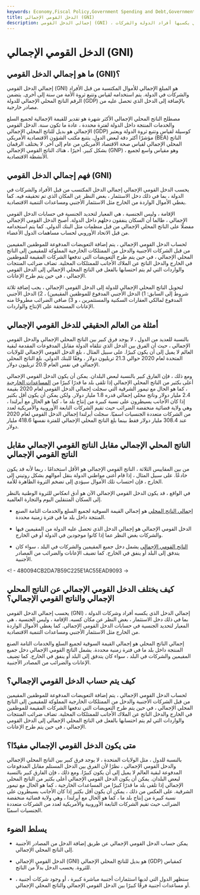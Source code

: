 ```yaml
---
keywords: Economy,Fiscal Policy,Government Spending and Debt,Government Spending
title: الدخل القومي الإجمالي (GNI)
description: إجمالي الدخل القومي (GNI) ، كبديل للناتج المحلي الإجمالي كوسيلة لقياس وتتبع ثروة الأمة ، هو المبلغ الإجمالي للأموال التي يكسبها أفراد الدولة والشركات.
---
```


# الدخل القومي الإجمالي (GNI)
## ما هو إجمالي الدخل القومي (GNI)؟

إجمالي الدخل القومي (GNI) هو المبلغ الإجمالي للأموال المكتسبة من قبل الأفراد والشركات في الدولة. يتم استخدامه لقياس وتتبع ثروة الأمة من سنة إلى أخرى. يتضمن الرقم الناتج المحلي الإجمالي للدولة (GDP) بالإضافة إلى الدخل الذي تحصل عليه من مصادر خارجية.

مصطلح الناتج المحلي الإجمالي الأكثر شهرة هو تقدير للقيمة الإجمالية لجميع السلع والخدمات المنتجة داخل الدولة لفترة محددة ، عادة ما تكون سنة. الدخل القومي الإجمالي هو بديل للناتج المحلي الإجمالي (GDP) كوسيلة لقياس وتتبع ثروة الدولة ويعتبر مؤشرًا أكثر دقة لبعض الدول. يتتبع مكتب الشؤون الاقتصادية الأمريكي (BEA) الناتج المحلي الإجمالي لقياس صحة الاقتصاد الأمريكي من عام إلى آخر. لا يختلف الرقمان بشكل كبير. أخيرًا ، هناك الناتج القومي الإجمالي (GNP) ، وهو مقياس واسع لجميع الأنشطة الاقتصادية.

## فهم إجمالي الدخل القومي (GNI)

يحسب الدخل القومي الإجمالي إجمالي الدخل المكتسب من قبل الأفراد والشركات في الدولة ، بما في ذلك دخل الاستثمار ، بغض النظر عن المكان الذي تم تحقيقه فيه. كما يغطي الأموال الواردة من الخارج مثل الاستثمار الأجنبي ومساعدات التنمية الاقتصادية.

الإقامة ، وليس الجنسية ، هي المعيار لتحديد الجنسية في حسابات الدخل القومي الإجمالي ، طالما أن السكان ينفقون دخلهم داخل الدولة. أصبح الدخل القومي الإجمالي مفضلًا على الناتج المحلي الإجمالي من قبل منظمات مثل البنك الدولي. كما يتم استخدامه من قبل الاتحاد الأوروبي لحساب مساهمات الدول الأعضاء.

لحساب الدخل القومي الإجمالي ، يتم إضافة التعويضات المدفوعة للموظفين المقيمين من قبل الشركات الأجنبية والدخل من الممتلكات الخارجية المملوكة للمقيمين إلى الناتج المحلي الإجمالي ، في حين يتم طرح التعويضات التي تدفعها الشركات المقيمة للموظفين في الخارج والدخل الناتج عن الملاك الأجانب للممتلكات المحلية. تضاف ضرائب المنتجات والواردات التي لم يتم احتسابها بالفعل في الناتج المحلي الإجمالي إلى الدخل القومي الإجمالي ، في حين يتم طرح الإعانات.

لتحويل الناتج المحلي الإجمالي للدولة إلى الدخل القومي الإجمالي ، يجب إضافة ثلاثة شروط إلى السابق: 1) الدخل الأجنبي المدفوع للموظفين المقيمين) ، 2) الدخل الأجنبي المدفوع لمالكي العقارات السكنية والمستثمرين ، و 3) صافي الضرائب مطروحًا منه الإعانات المستحقة على الإنتاج والواردات.

## أمثلة من العالم الحقيقي للدخل القومي الإجمالي

بالنسبة للعديد من الدول ، لا يوجد فرق كبير بين الناتج المحلي الإجمالي والدخل القومي الإجمالي ، حيث أن الفرق بين الدخل الذي تتلقاه الدولة مقابل المدفوعات المقدمة لبقية العالم لا يميل إلى أن يكون كبيرًا. على سبيل المثال ، بلغ الدخل القومي الإجمالي للولايات المتحدة لعام 2020 حوالي 21.3 تريليون دولار ، وفقًا للبنك الدولي. بلغ الناتج المحلي الإجمالي في نفس العام 20.9 تريليون دولار.

ومع ذلك ، فإن الفارق كبير بالنسبة لبعض البلدان. يمكن أن يكون الدخل القومي الإجمالي أعلى بكثير من الناتج المحلي الإجمالي إذا تلقى بلد ما قدرًا كبيرًا من [المساعدات الخارجية](/foreign-aid) ، كما هو الحال مع تيمور الشرقية التي سجلت إجمالي الدخل القومي لعام 2020 بقيمة 2.4 مليار دولار وناتج محلي إجمالي قدره 1.8 مليار دولار. ولكن يمكن أن يكون أقل بكثير إذا كان الأجانب يسيطرون على نسبة كبيرة من إنتاج بلد ما ، كما هو الحال مع أيرلندا ، وهي ولاية قضائية منخفضة الضرائب حيث تقيم الشركات التابعة الأوروبية والأمريكية لعدد من الشركات متعددة الجنسيات اسميًا. سجلت أيرلندا إجمالي الدخل القومي لعام 2020 عند 308.4 مليار دولار فقط بينما بلغ الناتج المحلي الإجمالي للفترة نفسها 418.6 مليار دولار.

## الناتج المحلي الإجمالي مقابل الناتج القومي الإجمالي مقابل الناتج القومي الإجمالي

من بين المقاييس الثلاثة ، الناتج القومي الإجمالي هو الأقل استخدامًا ، ربما لأنه قد يكون خادعًا. على سبيل المثال ، إذا قام أغنى مواطني الدولة بنقل أموالهم بشكل روتيني إلى الخارج ، فإن احتساب تلك الأموال سيؤدي إلى تضخم الثروة الظاهرة للأمة.

في الواقع ، قد يكون الدخل القومي الإجمالي الآن هو أدق انعكاس للثروة الوطنية بالنظر إلى السكان المتنقلين اليوم والتجارة العالمية.

- [إجمالي الناتج المحلي](/gdp) هو إجمالي القيمة السوقية لجميع السلع والخدمات التامة الصنع المنتجة داخل بلد ما في فترة زمنية محددة.

- الدخل القومي الإجمالي هو إجمالي الدخل الذي تحصل عليه الدولة من المقيمين فيها والشركات بغض النظر عما إذا كانوا موجودين في الدولة أو في الخارج.

- [الناتج القومي الإجمالي](/gnp) يشمل دخل جميع المقيمين والشركات في البلد ، سواء كان يتدفق إلى البلد أو ينفق في الخارج. كما تضيف الإعانات والضرائب من المصادر الأجنبية.

<! - 480094CB2DA7B59C225E1AC55EAD9093 ->

## كيف يختلف الدخل القومي الإجمالي عن الناتج المحلي الإجمالي والناتج القومي الإجمالي؟

يحسب إجمالي الدخل القومي (GNI) إجمالي الدخل الذي يكسبه أفراد وشركات الدولة ، بما في ذلك دخل الاستثمار ، بغض النظر عن مكان كسبه. الإقامة ، وليس الجنسية ، هي المعيار لتحديد الجنسية في حسابات الدخل القومي الإجمالي. كما يغطي الأموال الواردة من الخارج مثل الاستثمار الأجنبي ومساعدات التنمية الاقتصادية.

إجمالي الناتج المحلي هو إجمالي القيمة السوقية لجميع السلع والخدمات التامة الصنع المنتجة داخل بلد ما في فترة زمنية محددة. يشمل الناتج القومي الإجمالي دخل جميع المقيمين والشركات في البلد ، سواء كان يتدفق إلى البلد أو ينفق في الخارج. كما تضيف الإعانات والضرائب من المصادر الأجنبية.

## كيف يتم حساب الدخل القومي الإجمالي؟

لحساب الدخل القومي الإجمالي ، يتم إضافة التعويضات المدفوعة للموظفين المقيمين من قبل الشركات الأجنبية والدخل من الممتلكات الخارجية المملوكة للمقيمين إلى الناتج المحلي الإجمالي ، في حين يتم طرح التعويضات التي تدفعها الشركات المقيمة للموظفين في الخارج والدخل الناتج عن الملاك الأجانب للممتلكات المحلية. تضاف ضرائب المنتجات والواردات التي لم يتم احتسابها بالفعل في الناتج المحلي الإجمالي إلى الدخل القومي الإجمالي ، في حين يتم طرح الإعانات.

## متى يكون الدخل القومي الإجمالي مفيدًا؟

بالنسبة للدول ، مثل الولايات المتحدة ، لا يوجد فرق كبير بين الناتج المحلي الإجمالي والدخل القومي الإجمالي ، نظرًا لأن الفرق بين الدخل المستلم مقابل المدفوعات المدفوعة لبقية العالم لا يميل إلى أن يكون كبيرًا. ومع ذلك ، فإن الفارق كبير بالنسبة لبعض البلدان. يمكن أن يكون الدخل القومي الإجمالي أعلى بكثير من الناتج المحلي الإجمالي إذا تلقى بلد ما قدرًا كبيرًا من المساعدات الخارجية ، كما هو الحال مع تيمور الشرقية. على العكس من ذلك ، يمكن أن يكون أقل بكثير إذا كان الأجانب يسيطرون على نسبة كبيرة من إنتاج بلد ما ، كما هو الحال مع أيرلندا ، وهي ولاية قضائية منخفضة الضرائب حيث تقيم الشركات التابعة الأوروبية والأمريكية لعدد من الشركات متعددة الجنسيات اسميًا.

## يسلط الضوء

- يمكن حساب الدخل القومي الإجمالي عن طريق إضافة الدخل من المصادر الأجنبية إلى الناتج المحلي الإجمالي.

- الدخل القومي الإجمالي (GNI) هو بديل للناتج المحلي الإجمالي (GDP) كمقياس للثروة. يحسب الدخل بدلاً من الناتج.

- ستظهر الدول التي لديها استثمارات أجنبية مباشرة كبيرة ، أو وجود شركات أجنبية ، أو مساعدات أجنبية فرقًا كبيرًا بين الدخل القومي الإجمالي والناتج المحلي الإجمالي.

